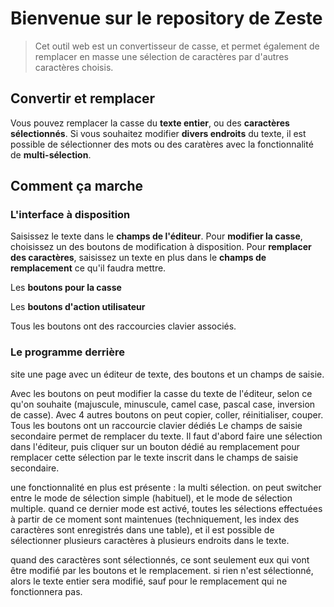 # Bienvenue sur le repository de Zeste
> Cet outil web est un convertisseur de casse, et permet également de remplacer en masse une sélection de caractères par d'autres caractères choisis.

## Convertir et remplacer
Vous pouvez remplacer la casse du **texte entier**, ou des **caractères sélectionnés**.
Si vous souhaitez modifier **divers endroits** du texte, il est possible de sélectionner des mots ou des caratères avec la fonctionnalité de **multi-sélection**.

## Comment ça marche
### L'interface à disposition
Saisissez le texte dans le __champs de l'éditeur__. Pour **modifier la casse**, choisissez un des boutons de modification à disposition. Pour **remplacer des caractères**, saisissez un texte en plus dans le __champs de remplacement__ ce qu'il faudra mettre.

Les **boutons pour la casse** 

Les **boutons d'action utilisateur**

Tous les boutons ont des raccourcies clavier associés.


### Le programme derrière

>>>
>>>

 site une page avec un éditeur de texte, des boutons et un champs de saisie.

Avec les boutons on peut modifier la casse du texte de l'éditeur, selon ce qu'on souhaite (majuscule, minuscule, camel case, pascal case, inversion de casse). Avec 4 autres boutons on peut copier, coller, réinitialiser, couper. Tous les boutons ont un raccourcie clavier dédiés
Le champs de saisie secondaire permet de remplacer du texte. Il faut d'abord faire une sélection dans l'éditeur, puis cliquer sur un bouton dédié au remplacement pour remplacer cette sélection par le texte inscrit dans le champs de saisie secondaire.

une fonctionnalité en plus est présente : la multi sélection. on peut switcher entre le mode de sélection simple (habituel), et le mode de sélection multiple. quand ce dernier mode est activé, toutes les sélections effectuées à partir de ce moment sont maintenues (techniquement, les index des caractères sont enregistrés dans une table), et il est possible de sélectionner plusieurs caractères à plusieurs endroits dans le texte.

quand des caractères sont sélectionnés, ce sont seulement eux qui vont être modifié par les boutons et le remplacement. si rien n'est sélectionné, alors le texte entier sera modifié, sauf pour le remplacement qui ne fonctionnera pas.